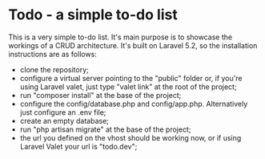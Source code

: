 # Todo - a simple to-do list

This is a very simple to-do list. It's main purpose is to showcase the workings of a CRUD architecture.
It's built on Laravel 5.2, so the installation instructions are as follows:
<br>
* clone the repository;
* configure a virtual server pointing to the "public" folder or, if you're using Laravel valet, just type "valet link" at the root of the project;
* run "composer install" at the base of the project;
* configure the config/database.php and config/app.php. Alternatively just configure an .env file;
* create an empty database;
* run "php artisan migrate" at the base of the project;
* the url you defined on the vhost should be working now, or if using Laravel Valet your url is "todo.dev";